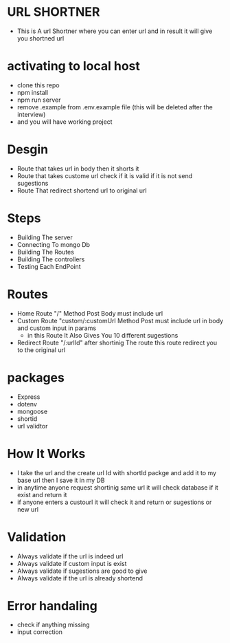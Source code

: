 # URL SHORTNER
- This is A url Shortner where you can enter url and in result it will give you shortned url

# activating to local host
- clone this repo
- npm install 
- npm run server
- remove .example from .env.example file (this will be deleted after the interview) 
- and you will have working project

# Desgin 
- Route that takes url in body then it shorts it 
- Route that takes custome url check if it is valid if it is not send sugestions
- Route That redirect shortend url to original url

# Steps
- Building The server
- Connecting To mongo Db
- Building The Routes
- Building The controllers
- Testing Each EndPoint

# Routes
- Home Route "/" Method Post Body must include url
- Custom Route "custom/:customUrl Method Post must include url in body and custom input in params
   - in this Route It Also Gives You 10 different sugestions 
- Redirect Route "/:urlId" after shortinig The route this route redirect you to the original url

# packages  
- Express
- dotenv
- mongoose
- shortid
- url validtor


# How It Works
- I take the url and the create url Id with shortId packge and add it to my base url then 
I save it in my DB 
- in anytime anyone request shortinig same url it will check database if it exist and return it 
- if anyone enters a custourl it will check it and return or sugestions or new url

# Validation
- Always validate if the url is indeed url
- Always validate if custom input is exist 
- Always validate if sugestions are good to give
- Always validate if the url is already shortend 

# Error handaling 
- check if anything missing
- input correction


